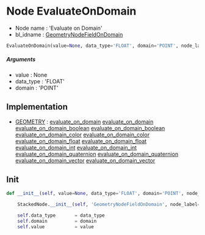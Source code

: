 # Node EvaluateOnDomain

- Node name : 'Evaluate on Domain'
- bl_idname : [GeometryNodeFieldOnDomain](https://docs.blender.org/api/current/bpy.types.GeometryNodeFieldOnDomain.html)


``` python
EvaluateOnDomain(value=None, data_type='FLOAT', domain='POINT', node_label=None, node_color=None)
```
##### Arguments

- value : None
- data_type : 'FLOAT'
- domain : 'POINT'

## Implementation

- [GEOMETRY](/docs/GeoNodes/socket_GEOMETRY.md) : [evaluate_on_domain](/docs/GeoNodes/socket_GEOMETRY.md#evaluate_on_domain) [evaluate_on_domain](/docs/GeoNodes/socket_GEOMETRY.md#evaluate_on_domain) [evaluate_on_domain_boolean](/docs/GeoNodes/socket_GEOMETRY.md#evaluate_on_domain_boolean) [evaluate_on_domain_boolean](/docs/GeoNodes/socket_GEOMETRY.md#evaluate_on_domain_boolean) [evaluate_on_domain_color](/docs/GeoNodes/socket_GEOMETRY.md#evaluate_on_domain_color) [evaluate_on_domain_color](/docs/GeoNodes/socket_GEOMETRY.md#evaluate_on_domain_color) [evaluate_on_domain_float](/docs/GeoNodes/socket_GEOMETRY.md#evaluate_on_domain_float) [evaluate_on_domain_float](/docs/GeoNodes/socket_GEOMETRY.md#evaluate_on_domain_float) [evaluate_on_domain_int](/docs/GeoNodes/socket_GEOMETRY.md#evaluate_on_domain_int) [evaluate_on_domain_int](/docs/GeoNodes/socket_GEOMETRY.md#evaluate_on_domain_int) [evaluate_on_domain_quaternion](/docs/GeoNodes/socket_GEOMETRY.md#evaluate_on_domain_quaternion) [evaluate_on_domain_quaternion](/docs/GeoNodes/socket_GEOMETRY.md#evaluate_on_domain_quaternion) [evaluate_on_domain_vector](/docs/GeoNodes/socket_GEOMETRY.md#evaluate_on_domain_vector) [evaluate_on_domain_vector](/docs/GeoNodes/socket_GEOMETRY.md#evaluate_on_domain_vector)

## Init

``` python
def __init__(self, value=None, data_type='FLOAT', domain='POINT', node_label=None, node_color=None):

    StackedNode.__init__(self, 'GeometryNodeFieldOnDomain', node_label=node_label, node_color=node_color)

    self.data_type       = data_type
    self.domain          = domain
    self.value           = value
```
